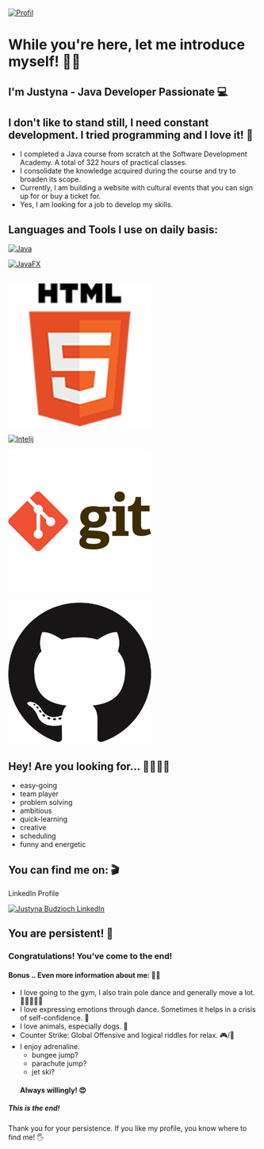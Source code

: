 ###
[![Profil](https://encrypted-tbn0.gstatic.com/images?q=tbn:ANd9GcQvVHis4YRMT2tHT1R56wra3fp0LLptp8_d1vkDpSuGC1LW_T2kdB0zyaAUaAQJl764NeQ&usqp=CAU)](https://encrypted-tbn0.gstatic.com/images?q=tbn:ANd9GcQvVHis4YRMT2tHT1R56wra3fp0LLptp8_d1vkDpSuGC1LW_T2kdB0zyaAUaAQJl764NeQ&usqp=CAU)

# While you're here, let me introduce myself!  🙋‍♀️


## I'm Justyna - Java Developer Passionate 💻


## I don't like to stand still, I need constant development. I tried programming and I love it! 💌

- I completed a Java course from scratch at the Software Development Academy. A total of 322 hours of practical classes.
- I consolidate the knowledge acquired during the course and try to broaden its scope.
- Currently, I am building a website with cultural events that you can sign up for or buy a ticket for.
- Yes, I am looking for a job to develop my skills.

## Languages and Tools I use on daily basis:
[![Java](https://raw.githubusercontent.com/frekele/docker-java/master/java-logo.png)](https://github.com/olafsulich/)


[![JavaFX](https://sdtimes.com/wp-content/uploads/2018/03/jfxlogopad1.png)](https://sdtimes.com/wp-content/uploads/2018/03/jfxlogopad1.png)

[  
![HTML5](https://raw.githubusercontent.com/github/explore/80688e429a7d4ef2fca1e82350fe8e3517d3494d/topics/html/html.png)](https://raw.githubusercontent.com/github/explore/80688e429a7d4ef2fca1e82350fe8e3517d3494d/topics/html/html.png)

[![Intelij](https://encrypted-tbn0.gstatic.com/images?q=tbn:ANd9GcRYx20AN2Ln_AcEG69zks0Uy4U-VRvekRaMOg&usqp=CAU)](https://encrypted-tbn0.gstatic.com/images?q=tbn:ANd9GcRYx20AN2Ln_AcEG69zks0Uy4U-VRvekRaMOg&usqp=CAU)


[![Git](https://raw.githubusercontent.com/github/explore/80688e429a7d4ef2fca1e82350fe8e3517d3494d/topics/git/git.png)](https://raw.githubusercontent.com/github/explore/80688e429a7d4ef2fca1e82350fe8e3517d3494d/topics/git/git.png)

[![GitHub](https://raw.githubusercontent.com/github/explore/78df643247d429f6cc873026c0622819ad797942/topics/github/github.png)](https://raw.githubusercontent.com/github/explore/78df643247d429f6cc873026c0622819ad797942/topics/github/github.png)


## Hey! Are you looking for...  🕵️‍♂️🕵️‍♀️
-   easy-going
-   team player
-   problem solving
-   ambitious
-   quick-learning
-   creative
- scheduling
- funny and energetic

##  You can find me on: 🎬

LinkedIn Profile

[![Justyna Budzioch LinkedIn](https://secure.webtoolhub.com/static/resources/icons/set12/67a6bfe51535.png)](https://www.linkedin.com/in/justyna-budzioch/)

## You are persistent! 👏
### Congratulations! You've come to the end!
#### Bonus .. Even more information about me: 🐱‍👤
- I love going to the gym, I also train pole dance and generally move a lot. 🏋️‍♀️🤸‍♀️💪
- I love expressing emotions through dance. Sometimes it helps in a crisis of self-confidence. 💃
- I love animals, especially dogs. 🐶
- Counter Strike: Global Offensive and logical riddles for relax. 🎮/🧠
-  I enjoy adrenaline. 
	- bungee jump? 
	- parachute jump?
	- jet ski? 
	#### Always willingly!  😍

##### This is the end!
Thank you for your persistence. If you like my profile, you know where to find me! 🖐
